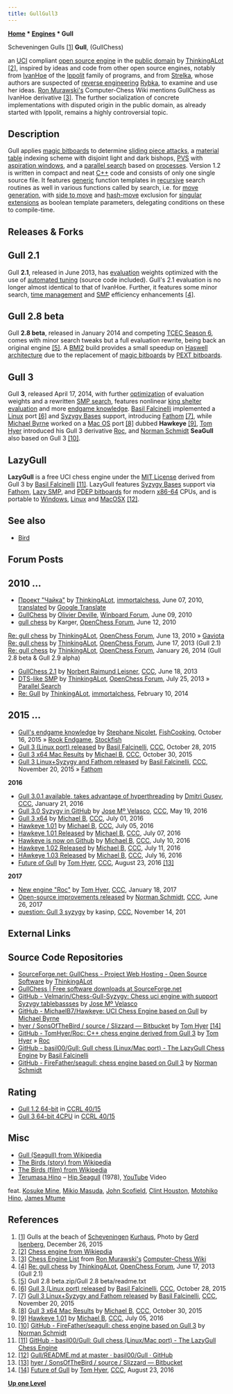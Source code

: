```yaml
---
title: GullGull3
---
```

**[Home](Home "Home") * [Engines](Engines "Engines") * Gull**

[](File:ScheveningenGulls.JPG) Scheveningen Gulls <a id="cite-note-1" href="#cite-ref-1">[1]</a>
**Gull**, (GullChess)

an [UCI](UCI "UCI") compliant [open source engine](Category:Open_Source "Category:Open Source") in the [public domain](https://en.wikipedia.org/wiki/Public_domain) by [ThinkingALot](ThinkingALot "ThinkingALot") <a id="cite-note-2" href="#cite-ref-2">[2]</a>, inspired by ideas and code from other open source engines, notably from [IvanHoe](IvanHoe "IvanHoe") of the [Ippolit](Ippolit "Ippolit") family of programs, and from [Strelka](Strelka "Strelka"), whose authors are suspected of [reverse engineering](https://en.wikipedia.org/wiki/Reverse_engineering) [Rybka](Rybka "Rybka"), to examine and use her ideas. [Ron Murawski's](Ron_Murawski "Ron Murawski") Computer-Chess Wiki mentions GullChess as IvanHoe derivative <a id="cite-note-3" href="#cite-ref-3">[3]</a>. The further socialization of concrete implementations with disputed origin in the public domain, as already started with Ippolit, remains a highly controversial topic.

## Description

Gull applies [magic bitboards](Magic_Bitboards "Magic Bitboards") to determine [sliding piece attacks](Sliding_Piece_Attacks "Sliding Piece Attacks"), a [material table](Material_Tables "Material Tables") indexing scheme with disjoint light and dark bishops, [PVS](Principal_Variation_Search "Principal Variation Search") with [aspiration windows](Aspiration_Windows "Aspiration Windows"), and a [parallel search](Parallel_Search "Parallel Search") based on [processes](Process "Process"). Version 1.2 is written in compact and neat [C++](Cpp "Cpp") code and consists of only one single source file. It features [generic](Generic_Programming "Generic Programming") function templates in [recursive](Recursion "Recursion") search routines as well in various functions called by search, i.e. for [move generation](Move_Generation "Move Generation"), with [side to move](Side_to_move "Side to move") and [hash-move](Hash_Move "Hash Move") exclusion for [singular extensions](Singular_Extensions "Singular Extensions") as boolean template parameters, delegating conditions on these to compile-time.

## Releases & Forks

## Gull 2.1

Gull **2.1**, released in June 2013, has [evaluation](Evaluation "Evaluation") weights optimized with the use of [automated tuning](Automated_Tuning "Automated Tuning") (source code included). Gull's 2.1 evaluation is no longer almost identical to that of IvanHoe. Further, it features some minor search, [time management](Time_Management "Time Management") and [SMP](Parallel_Search "Parallel Search") efficiency enhancements <a id="cite-note-4" href="#cite-ref-4">[4]</a>.

## Gull 2.8 beta

Gull **2.8 beta**, released in January 2014 and competing [TCEC Season 6](TCEC_Season_6 "TCEC Season 6"), comes with minor search tweaks but a full evaluation rewrite, being back an original engine <a id="cite-note-5" href="#cite-ref-5">[5]</a>. A [BMI2](BMI2 "BMI2") build provides a small speedup on [Haswell architecture](https://en.wikipedia.org/wiki/Haswell_%28microarchitecture%29) due to the replacement of [magic bitboards](Magic_Bitboards "Magic Bitboards") by [PEXT bitboards](BMI2#PEXTBitboards "BMI2").

## Gull 3

Gull **3**, released April 17, 2014, with further [optimization](Automated_Tuning "Automated Tuning") of evaluation weights and a rewritten [SMP search](Parallel_Search "Parallel Search"), features nonlinear [king shelter evaluation](King_Safety#PawnShield "King Safety") and more [endgame knowledge](Endgame "Endgame"). [Basil Falcinelli](Basil_Falcinelli "Basil Falcinelli") implemented a [Linux](Linux "Linux") port <a id="cite-note-6" href="#cite-ref-6">[6]</a> and [Syzygy Bases](Syzygy_Bases "Syzygy Bases") support, introducing [Fathom](Syzygy_Bases#Fathom "Syzygy Bases") <a id="cite-note-7" href="#cite-ref-7">[7]</a>, while [Michael Byrne](Michael_Byrne "Michael Byrne") worked on a [Mac OS](Mac_OS "Mac OS") port <a id="cite-note-8" href="#cite-ref-8">[8]</a> dubbed **Hawkeye** <a id="cite-note-9" href="#cite-ref-9">[9]</a>, [Tom Hyer](index.php?title=Tom_Hyer&action=edit&redlink=1 "Tom Hyer (page does not exist)") introduced his Gull 3 derivative [Roc](Roc "Roc"), and [Norman Schmidt](Norman_Schmidt "Norman Schmidt") **SeaGull** also based on Gull 3 <a id="cite-note-10" href="#cite-ref-10">[10]</a>.

## LazyGull

**LazyGull** is a free UCI chess engine under the [MIT License](Massachusetts_Institute_of_Technology#License "Massachusetts Institute of Technology") derived from Gull 3 by [Basil Falcinelli](Basil_Falcinelli "Basil Falcinelli") <a id="cite-note-11" href="#cite-ref-11">[11]</a>. LazyGull features [Syzygy Bases](Syzygy_Bases "Syzygy Bases") support via [Fathom](Syzygy_Bases#Fathom "Syzygy Bases"), [Lazy SMP](Lazy_SMP "Lazy SMP"), and [PDEP bitboards](BMI2#PDEPBitboards "BMI2") for modern [x86-64](X86-64 "X86-64") CPUs, and is portable to [Windows](Windows "Windows"), [Linux](Linux "Linux") and [MacOSX](Mac_OS "Mac OS") <a id="cite-note-12" href="#cite-ref-12">[12]</a>.

## See also

- [Bird](Category:Bird "Category:Bird")

## Forum Posts

## 2010 ...

- [Проект "Чайка"](http://immortalchess.net/forum/showthread.php?t=2354) by [ThinkingALot](ThinkingALot "ThinkingALot"), [immortalchess](Computer_Chess_Forums "Computer Chess Forums"), June 07, 2010, [translated](http://translate.google.com/translate?sl=ru&tl=en&js=n&prev=_t&hl=en&ie=UTF-8&layout=2&eotf=1&u=http%3A%2F%2Fimmortalchess.net%2Fforum%2Findex.php) by [Google Translate](https://en.wikipedia.org/wiki/Google_Translate)
- [GullChess](http://www.open-aurec.com/wbforum/viewtopic.php?f=2&t=51022) by [Olivier Deville](Olivier_Deville "Olivier Deville"), [Winboard Forum](Computer_Chess_Forums "Computer Chess Forums"), June 09, 2010
- [gull chess](http://www.open-chess.org/viewtopic.php?f=7&t=109) by Karger, [OpenChess Forum](Computer_Chess_Forums "Computer Chess Forums"), June 12, 2010

[Re: gull chess](http://www.open-chess.org/viewtopic.php?f=7&t=109&p=724#p724) by [ThinkingALot](ThinkingALot "ThinkingALot"), [OpenChess Forum](Computer_Chess_Forums "Computer Chess Forums"), June 13, 2010 » [Gaviota](Gaviota "Gaviota")
[Re: gull chess](http://www.open-chess.org/viewtopic.php?f=7&t=109&start=120#p18910) by [ThinkingALot](ThinkingALot "ThinkingALot"), [OpenChess Forum](Computer_Chess_Forums "Computer Chess Forums"), June 17, 2013 (Gull 2.1)
[Re: gull chess](http://www.open-chess.org/viewtopic.php?f=7&t=109&start=150#p20221) by [ThinkingALot](ThinkingALot "ThinkingALot"), [OpenChess Forum](Computer_Chess_Forums "Computer Chess Forums"), January 26, 2014 (Gull 2.8 beta & Gull 2.9 alpha)

- [GullChess 2.1](http://www.talkchess.com/forum/viewtopic.php?t=48325) by [Norbert Raimund Leisner](Norbert_Raimund_Leisner "Norbert Raimund Leisner"), [CCC](CCC "CCC"), June 18, 2013
- [DTS-like SMP](http://www.open-chess.org/viewtopic.php?f=5&t=2378) by [ThinkingALot](ThinkingALot "ThinkingALot"), [OpenChess Forum](Computer_Chess_Forums "Computer Chess Forums"), July 25, 2013 » [Parallel Search](Parallel_Search "Parallel Search")
- [Re: Gull](http://immortalchess.net/forum/showpost.php?p=464718&postcount=326) by [ThinkingALot](ThinkingALot "ThinkingALot"), [immortalchess](Computer_Chess_Forums "Computer Chess Forums"), February 10, 2014

## 2015 ...

- [Gull's endgame knowledge](https://groups.google.com/d/msg/fishcooking/Xh8p8KXGrso/aguB__krDAAJ) by [Stephane Nicolet](Stephane_Nicolet "Stephane Nicolet"), [FishCooking](Computer_Chess_Forums "Computer Chess Forums"), October 16, 2015 » [Rook Endgame](Rook_Endgame "Rook Endgame"), [Stockfish](Stockfish "Stockfish")
- [Gull 3 (Linux port) released](http://www.talkchess.com/forum/viewtopic.php?t=58071) by [Basil Falcinelli](Basil_Falcinelli "Basil Falcinelli"), [CCC](CCC "CCC"), October 28, 2015
- [Gull 3 x64 Mac Results](http://www.talkchess.com/forum/viewtopic.php?t=58096) by [Michael B](Michael_Byrne "Michael Byrne"), [CCC](CCC "CCC"), October 30, 2015
- [Gull 3 Linux+Syzygy and Fathom released](http://www.talkchess.com/forum/viewtopic.php?t=58299) by [Basil Falcinelli](Basil_Falcinelli "Basil Falcinelli"), [CCC](CCC "CCC"), November 20, 2015 » [Fathom](Syzygy_Bases#Fathom "Syzygy Bases")

**2016**

- [Gull 3.0.1 available, takes advantage of hyperthreading](http://www.talkchess.com/forum/viewtopic.php?t=59002) by [Dmitri Gusev](Dmitri_Gusev "Dmitri Gusev"), [CCC](CCC "CCC"), January 21, 2016
- [Gull 3.0 Syzygy in GitHub](http://www.talkchess.com/forum/viewtopic.php?t=60217) by [Jose Mº Velasco](index.php?title=Jose_M%C2%BA_Velasco&action=edit&redlink=1 "Jose Mº Velasco (page does not exist)"), [CCC](CCC "CCC"), May 19, 2016
- [Gull 3 x64](http://www.talkchess.com/forum/viewtopic.php?t=60663) by [Michael B](Michael_Byrne "Michael Byrne"), [CCC](CCC "CCC"), July 01, 2016
- [Hawkeye 1.01](http://www.talkchess.com/forum/viewtopic.php?t=60695) by [Michael B](Michael_Byrne "Michael Byrne"), [CCC](CCC "CCC"), July 05, 2016
- [Hawkeye 1.01 Released](http://www.talkchess.com/forum/viewtopic.php?t=60725) by [Michael B](Michael_Byrne "Michael Byrne"), [CCC](CCC "CCC"), July 07, 2016
- [Hawkeye is now on Github](http://www.talkchess.com/forum/viewtopic.php?t=60772) by [Michael B](Michael_Byrne "Michael Byrne"), [CCC](CCC "CCC"), July 10, 2016
- [Hawkeye 1.02 Released](http://www.talkchess.com/forum/viewtopic.php?t=60776) by [Michael B](Michael_Byrne "Michael Byrne"), [CCC](CCC "CCC"), July 11, 2016
- [HAwkeye 1.03 Released](http://www.talkchess.com/forum/viewtopic.php?t=60831) by [Michael B](Michael_Byrne "Michael Byrne"), [CCC](CCC "CCC"), July 16, 2016
- [Future of Gull](http://www.talkchess.com/forum/viewtopic.php?t=61195) by [Tom Hyer](index.php?title=Tom_Hyer&action=edit&redlink=1 "Tom Hyer (page does not exist)"), [CCC](CCC "CCC"), August 23, 2016 <a id="cite-note-13" href="#cite-ref-13">[13]</a>

**2017**

- [New engine "Roc"](http://www.talkchess.com/forum/viewtopic.php?t=62856) by [Tom Hyer](index.php?title=Tom_Hyer&action=edit&redlink=1 "Tom Hyer (page does not exist)"), [CCC](CCC "CCC"), January 18, 2017
- [Open-source improvements released](http://www.talkchess.com/forum/viewtopic.php?t=64418) by [Norman Schmidt](Norman_Schmidt "Norman Schmidt"), [CCC](CCC "CCC"), June 26, 2017
- [question: Gull 3 syzygy](http://www.talkchess.com/forum3/viewtopic.php?f=2&t=65727) by kasinp, [CCC](CCC "CCC"), November 14, 201

## External Links

## Source Code Repositories

- [SourceForge.net: GullChess - Project Web Hosting - Open Source Software](http://gullchess.sourceforge.net/) by [ThinkingALot](ThinkingALot "ThinkingALot")
- [GullChess | Free software downloads at SourceForge.net](http://sourceforge.net/projects/gullchess/)
- [GitHub - Velmarin/Chess-Gull-Syzygy: Chess uci engine with support Syzygy tablebassses](https://github.com/Velmarin/Chess-Gull-Syzygy) by [Jose Mº Velasco](index.php?title=Jose_M%C2%BA_Velasco&action=edit&redlink=1 "Jose Mº Velasco (page does not exist)")
- [GitHub - MichaelB7/Hawkeye: UCI Chess Engine based on Gull](https://github.com/MichaelB7/Hawkeye) by [Michael Byrne](Michael_Byrne "Michael Byrne")
- [hyer / SonsOfTheBird / source / Slizzard — Bitbucket](https://bitbucket.org/hyer/sonsofthebird/src/052b62b0c78d11889379d5909bbe617b70274076/Slizzard/?at=default) by [Tom Hyer](index.php?title=Tom_Hyer&action=edit&redlink=1 "Tom Hyer (page does not exist)") <a id="cite-note-14" href="#cite-ref-14">[14]</a>
- [GitHub - TomHyer/Roc: C++ chess engine derived from Gull 3](https://github.com/TomHyer/Roc) by [Tom Hyer](index.php?title=Tom_Hyer&action=edit&redlink=1 "Tom Hyer (page does not exist)") » [Roc](Roc "Roc")
- [GitHub - basil00/Gull: Gull chess (Linux/Mac port) - The LazyGull Chess Engine](https://github.com/basil00/Gull) by [Basil Falcinelli](Basil_Falcinelli "Basil Falcinelli")
- [GitHub - FireFather/seagull: chess engine based on Gull 3](https://github.com/FireFather/seagull) by [Norman Schmidt](Norman_Schmidt "Norman Schmidt")

## Rating

- [Gull 1.2 64-bit](http://www.computerchess.org.uk/ccrl/4040/cgi/engine_details.cgi?print=Details&each_game=1&eng=Gull%201.2%2064-bit#Gull_1_2_64-bit) in [CCRL 40/15](CCRL "CCRL")
- [Gull 3 64-bit 4CPU](http://www.computerchess.org.uk/ccrl/4040/cgi/engine_details.cgi?match_length=30&each_game=1&print=Details&each_game=1&eng=Gull%203%2064-bit%204CPU#Gull_3_64-bit_4CPU) in [CCRL 40/15](CCRL "CCRL")

## Misc

- [Gull (Seagull) from Wikipedia](https://en.wikipedia.org/wiki/Gull)
- [The Birds (story) from Wikipedia](https://en.wikipedia.org/wiki/The_Birds_%28story%29)
- [The Birds (film) from Wikipedia](https://en.wikipedia.org/wiki/The_Birds_%28film%29)
- [Terumasa Hino](Category:Terumasa_Hino "Category:Terumasa Hino") ‎– [Hip Seagull](http://www.ticro.com/search/T00003748/no_sub/detail/) (1978), [YouTube](https://en.wikipedia.org/wiki/YouTube) Video

feat. [Kosuke Mine](https://en.wikipedia.org/wiki/Kosuke_Mine), [Mikio Masuda](https://de.wikipedia.org/wiki/Mikio_Masuda), [John Scofield](Category:John_Scofield "Category:John Scofield"), [Clint Houston](https://en.wikipedia.org/wiki/Clint_Houston), [Motohiko Hino](https://en.wikipedia.org/wiki/Motohiko_Hino), [James Mtume](Category:James_Mtume "Category:James Mtume")

## References

1. <a id="cite-ref-1" href="#cite-note-1">[1]</a> Gulls at the beach of [Scheveningen](https://en.wikipedia.org/wiki/Scheveningen) [Kurhaus](https://en.wikipedia.org/wiki/Kurhaus_of_Scheveningen), Photo by [Gerd Isenberg](Gerd_Isenberg "Gerd Isenberg"), December 26, 2015
1. <a id="cite-ref-2" href="#cite-note-2">[2]</a> [Chess engine from Wikiepdia](https://en.wikipedia.org/wiki/Chess_engine)
1. <a id="cite-ref-3" href="#cite-note-3">[3]</a> [Chess Engine List](http://computer-chess.org/doku.php?id=computer_chess:wiki:lists:chess_engine_list) from [Ron Murawski's](Ron_Murawski "Ron Murawski") [Computer-Chess Wiki](http://computer-chess.org/doku.php?id=home)
1. <a id="cite-ref-4" href="#cite-note-4">[4]</a> [Re: gull chess](http://www.open-chess.org/viewtopic.php?f=7&t=109&start=120#p18910) by [ThinkingALot](ThinkingALot "ThinkingALot"), [OpenChess Forum](Computer_Chess_Forums "Computer Chess Forums"), June 17, 2013 (Gull 2.1)
1. <a id="cite-ref-5" href="#cite-note-5">[5]</a> Gull 2.8 beta.zip/Gull 2.8 beta/readme.txt
1. <a id="cite-ref-6" href="#cite-note-6">[6]</a> [Gull 3 (Linux port) released](http://www.talkchess.com/forum/viewtopic.php?t=58071) by [Basil Falcinelli](Basil_Falcinelli "Basil Falcinelli"), [CCC](CCC "CCC"), October 28, 2015
1. <a id="cite-ref-7" href="#cite-note-7">[7]</a> [Gull 3 Linux+Syzygy and Fathom released](http://www.talkchess.com/forum/viewtopic.php?t=58299) by [Basil Falcinelli](Basil_Falcinelli "Basil Falcinelli"), [CCC](CCC "CCC"), November 20, 2015
1. <a id="cite-ref-8" href="#cite-note-8">[8]</a> [Gull 3 x64 Mac Results](http://www.talkchess.com/forum/viewtopic.php?t=58096) by [Michael B](Michael_Byrne "Michael Byrne"), [CCC](CCC "CCC"), October 30, 2015
1. <a id="cite-ref-9" href="#cite-note-9">[9]</a> [Hawkeye 1.01](http://www.talkchess.com/forum/viewtopic.php?t=60695) by [Michael B](Michael_Byrne "Michael Byrne"), [CCC](CCC "CCC"), July 05, 2016
1. <a id="cite-ref-10" href="#cite-note-10">[10]</a> [GitHub - FireFather/seagull: chess engine based on Gull 3](https://github.com/FireFather/seagull) by [Norman Schmidt](Norman_Schmidt "Norman Schmidt")
1. <a id="cite-ref-11" href="#cite-note-11">[11]</a> [GitHub - basil00/Gull: Gull chess (Linux/Mac port) - The LazyGull Chess Engine](https://github.com/basil00/Gull)
1. <a id="cite-ref-12" href="#cite-note-12">[12]</a> [Gull/README.md at master · basil00/Gull · GitHub](https://github.com/basil00/Gull/blob/master/README.md)
1. <a id="cite-ref-13" href="#cite-note-13">[13]</a> [hyer / SonsOfTheBird / source / Slizzard — Bitbucket](https://bitbucket.org/hyer/sonsofthebird/src/052b62b0c78d11889379d5909bbe617b70274076/Slizzard/?at=default)
1. <a id="cite-ref-14" href="#cite-note-14">[14]</a>  [Future of Gull](http://www.talkchess.com/forum/viewtopic.php?t=61195) by [Tom Hyer](index.php?title=Tom_Hyer&action=edit&redlink=1 "Tom Hyer (page does not exist)"), [CCC](CCC "CCC"), August 23, 2016

**[Up one Level](Engines "Engines")**


